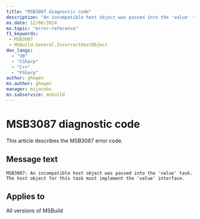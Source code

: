 ```yaml
---
title: "MSB3087 diagnostic code"
description: "An incompatible host object was passed into the 'value' task.  The host object for this task must implement the 'value' interface."
ms.date: 12/06/2024
ms.topic: "error-reference"
f1_keywords:
 - MSB3087
 - MSBuild.General.IncorrectHostObject
dev_langs:
  - "VB"
  - "CSharp"
  - "C++"
  - "FSharp"
author: ghogen
ms.author: ghogen
manager: mijacobs
ms.subservice: msbuild
---
```


# MSB3087 diagnostic code

<!-- :::ErrorDefinitionDescription::: -->
<!-- :::editable-content name="introDescription"::: -->
This article describes the MSB3087 error code.
<!-- :::editable-content-end::: -->

## Message text

`MSB3087: An incompatible host object was passed into the 'value' task.  The host object for this task must implement the 'value' interface.`

<!-- :::editable-content name="postOutputDescription"::: -->
<!--
{StrBegin="MSB3087: "}
-->
<!-- :::editable-content-end::: -->
<!-- :::ErrorDefinitionDescription-end::: -->

## Applies to

All versions of MSBuild
